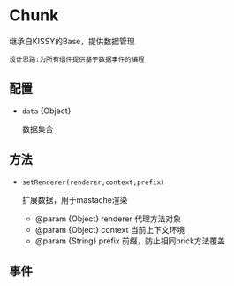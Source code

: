 # Chunk

继承自KISSY的Base，提供数据管理


    设计思路:为所有组件提供基于数据事件的编程

## 配置

* `data` {Object}

    数据集合


## 方法

* `setRenderer(renderer,context,prefix)`

    扩展数据，用于mastache渲染

    * @param {Object} renderer 代理方法对象
    * @param {Object} context  当前上下文环境
    * @param {String} prefix   前缀，防止相同brick方法覆盖


## 事件





